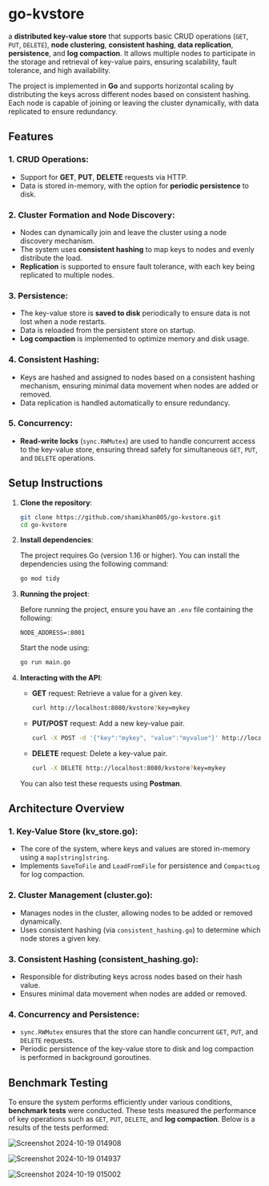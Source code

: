 # go-kvstore

a **distributed key-value store** that supports basic CRUD operations (`GET`, `PUT`, `DELETE`), **node clustering**, **consistent hashing**, **data replication**, **persistence**, and **log compaction**. It allows multiple nodes to participate in the storage and retrieval of key-value pairs, ensuring scalability, fault tolerance, and high availability.

The project is implemented in **Go** and supports horizontal scaling by distributing the keys across different nodes based on consistent hashing. Each node is capable of joining or leaving the cluster dynamically, with data replicated to ensure redundancy.

## Features

### 1. **CRUD Operations**:
   - Support for **GET**, **PUT**, **DELETE** requests via HTTP.
   - Data is stored in-memory, with the option for **periodic persistence** to disk.

### 2. **Cluster Formation and Node Discovery**:
   - Nodes can dynamically join and leave the cluster using a node discovery mechanism.
   - The system uses **consistent hashing** to map keys to nodes and evenly distribute the load.
   - **Replication** is supported to ensure fault tolerance, with each key being replicated to multiple nodes.

### 3. **Persistence**:
   - The key-value store is **saved to disk** periodically to ensure data is not lost when a node restarts.
   - Data is reloaded from the persistent store on startup.
   - **Log compaction** is implemented to optimize memory and disk usage.

### 4. **Consistent Hashing**:
   - Keys are hashed and assigned to nodes based on a consistent hashing mechanism, ensuring minimal data movement when nodes are added or removed.
   - Data replication is handled automatically to ensure redundancy.

### 5. **Concurrency**:
   - **Read-write locks** (`sync.RWMutex`) are used to handle concurrent access to the key-value store, ensuring thread safety for simultaneous `GET`, `PUT`, and `DELETE` operations.


## Setup Instructions

1. **Clone the repository**:

    ```bash
    git clone https://github.com/shamikhan005/go-kvstore.git
    cd go-kvstore
    ```

2. **Install dependencies**:

    The project requires Go (version 1.16 or higher). You can install the dependencies using the following command:

    ```bash
    go mod tidy
    ```

3. **Running the project**:

    Before running the project, ensure you have an `.env` file containing the following:

    ```env
    NODE_ADDRESS=:8001
    ```

    Start the node using:

    ```bash
    go run main.go
    ```

4. **Interacting with the API**:

    - **GET** request: Retrieve a value for a given key.

      ```bash
      curl http://localhost:8080/kvstore?key=mykey
      ```

    - **PUT/POST** request: Add a new key-value pair.

      ```bash
      curl -X POST -d '{"key":"mykey", "value":"myvalue"}' http://localhost:8080/kvstore
      ```

    - **DELETE** request: Delete a key-value pair.

      ```bash
      curl -X DELETE http://localhost:8080/kvstore?key=mykey
      ```
 
   You can also test these requests using **Postman**.


## Architecture Overview

### 1. **Key-Value Store (kv_store.go)**:
   - The core of the system, where keys and values are stored in-memory using a `map[string]string`.
   - Implements `SaveToFile` and `LoadFromFile` for persistence and `CompactLog` for log compaction.
   
### 2. **Cluster Management (cluster.go)**:
   - Manages nodes in the cluster, allowing nodes to be added or removed dynamically.
   - Uses consistent hashing (via `consistent_hashing.go`) to determine which node stores a given key.

### 3. **Consistent Hashing (consistent_hashing.go)**:
   - Responsible for distributing keys across nodes based on their hash value.
   - Ensures minimal data movement when nodes are added or removed.

### 4. **Concurrency and Persistence**:
   - `sync.RWMutex` ensures that the store can handle concurrent `GET`, `PUT`, and `DELETE` requests.
   - Periodic persistence of the key-value store to disk and log compaction is performed in background goroutines.

## Benchmark Testing

To ensure the system performs efficiently under various conditions, **benchmark tests** were conducted. These tests measured the performance of key operations such as `GET`, `PUT`, `DELETE`, and **log compaction**. Below is a results of the tests performed:

![Screenshot 2024-10-19 014908](https://github.com/user-attachments/assets/51b504e3-f594-4524-823a-98eb830bc8d3)


![Screenshot 2024-10-19 014937](https://github.com/user-attachments/assets/4a796eac-3411-4691-844e-3bbec601c482)


![Screenshot 2024-10-19 015002](https://github.com/user-attachments/assets/6ede7e6c-d5f4-44f1-8347-65dbe4fd796e)
